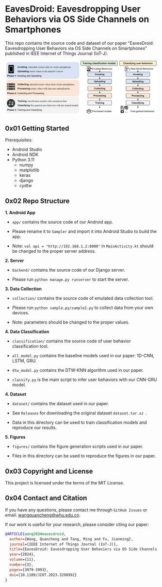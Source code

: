 # EavesDroid: Eavesdropping User Behaviors via OS Side Channels on Smartphones

This repo contains the source code and dataset of our paper "EavesDroid: Eavesdropping User Behaviors via OS Side Channels on Smartphones" published in IEEE Internet of Things Journal (IoT-J).

![EavesDroid](./overview.png)

## 0x01 Getting Started

Prerequisites:

- Android Studio
- Android NDK
- Python 3.11
  - numpy
  - matplotlib
  - keras
  - django
  - cydtw

## 0x02 Repo Structure

**1. Android App**

- `app/` contains the source code of our Android app.

- Please rename it to `Sampler` and import it into Android Studio to build the app.

- Note: `val api = "http://192.168.1.2:8000"` in `MainActivity.kt` should be changed to the proper server address.

**2. Server**

- `backend/` contains the source code of our Django server.

- Please run `python manage.py runserver` to start the server.

**3. Data Collection**

- `collection/` contains the source code of emulated data collection tool.

- Please run `python sample.py/sample2.py` to collect data from your own devices.

- Note: parameters should be changed to the proper values.

**4. Data Classification**

- `classification/` contains the source code of user behavior classification tool.

- `all_model.py` contains the baseline models used in our paper: 1D-CNN, LSTM, GRU.

- `dtw_model.py` contains the DTW-KNN algorithm used in our paper.

- `classify.py` is the main script to infer user behaviors with our CNN-GRU model.

**4. Dataset**

- `dataset/` contains the dataset used in our paper.

- See `Releases` for downloading the original dataset `dataset.tar.xz `.

- Data in this directory can be used to train classification models and reproduce our results.

**5. Figures**

- `figures/` contains the figure generation scripts used in our paper.

- Files in this directory can be used to reproduce the figures in our paper.

## 0x03 Copyright and License

This project is licensed under the terms of the MIT License.

## 0x04 Contact and Citation

If you have any questions, please contact me through `GitHub Issues` or email: wangquancheng@whu.edu.cn.

If our work is useful for your research, please consider citing our paper:

```bibtex
@ARTICLE{wang2024eavesdroid,
  author={Wang, Quancheng and Tang, Ming and Fu, Jianming},
  journal={IEEE Internet of Things Journal (IoT-J)},
  title={EavesDroid: Eavesdropping User Behaviors via OS Side Channels on Smartphones},
  year={2024},
  volume={11},
  number={3},
  pages={3979-3993},
  doi={10.1109/JIOT.2023.3298992}
}
```
